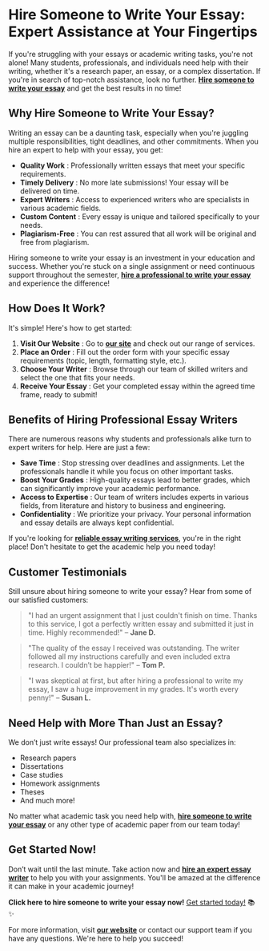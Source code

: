 # Hire Someone to Write Your Essay: Expert Assistance at Your Fingertips

If you're struggling with your essays or academic writing tasks, you're not alone! Many students, professionals, and individuals need help with their writing, whether it's a research paper, an essay, or a complex dissertation. If you're in search of top-notch assistance, look no further. **[Hire someone to write your essay](https://tinyurl.com/topessay?keyword=hire+someone+to+write+essay)** and get the best results in no time!

## Why Hire Someone to Write Your Essay?

Writing an essay can be a daunting task, especially when you're juggling multiple responsibilities, tight deadlines, and other commitments. When you hire an expert to help with your essay, you get:

- **Quality Work** : Professionally written essays that meet your specific requirements.
- **Timely Delivery** : No more late submissions! Your essay will be delivered on time.
- **Expert Writers** : Access to experienced writers who are specialists in various academic fields.
- **Custom Content** : Every essay is unique and tailored specifically to your needs.
- **Plagiarism-Free** : You can rest assured that all work will be original and free from plagiarism.

Hiring someone to write your essay is an investment in your education and success. Whether you're stuck on a single assignment or need continuous support throughout the semester, [**hire a professional to write your essay**](https://tinyurl.com/topessay?keyword=hire+someone+to+write+essay) and experience the difference!

## How Does It Work?

It's simple! Here's how to get started:

1. **Visit Our Website** : Go to [**our site**](https://tinyurl.com/topessay?keyword=hire+someone+to+write+essay) and check out our range of services.
2. **Place an Order** : Fill out the order form with your specific essay requirements (topic, length, formatting style, etc.).
3. **Choose Your Writer** : Browse through our team of skilled writers and select the one that fits your needs.
4. **Receive Your Essay** : Get your completed essay within the agreed time frame, ready to submit!

## Benefits of Hiring Professional Essay Writers

There are numerous reasons why students and professionals alike turn to expert writers for help. Here are just a few:

- **Save Time** : Stop stressing over deadlines and assignments. Let the professionals handle it while you focus on other important tasks.
- **Boost Your Grades** : High-quality essays lead to better grades, which can significantly improve your academic performance.
- **Access to Expertise** : Our team of writers includes experts in various fields, from literature and history to business and engineering.
- **Confidentiality** : We prioritize your privacy. Your personal information and essay details are always kept confidential.

If you're looking for **[reliable essay writing services](https://tinyurl.com/topessay?keyword=hire+someone+to+write+essay)**, you're in the right place! Don't hesitate to get the academic help you need today!

## Customer Testimonials

Still unsure about hiring someone to write your essay? Hear from some of our satisfied customers:

> "I had an urgent assignment that I just couldn't finish on time. Thanks to this service, I got a perfectly written essay and submitted it just in time. Highly recommended!" – **Jane D.**

> "The quality of the essay I received was outstanding. The writer followed all my instructions carefully and even included extra research. I couldn’t be happier!" – **Tom P.**

> "I was skeptical at first, but after hiring a professional to write my essay, I saw a huge improvement in my grades. It's worth every penny!" – **Susan L.**

## Need Help with More Than Just an Essay?

We don’t just write essays! Our professional team also specializes in:

- Research papers
- Dissertations
- Case studies
- Homework assignments
- Theses
- And much more!

No matter what academic task you need help with, [**hire someone to write your essay**](https://tinyurl.com/topessay?keyword=hire+someone+to+write+essay) or any other type of academic paper from our team today!

## Get Started Now!

Don’t wait until the last minute. Take action now and [**hire an expert essay writer**](https://tinyurl.com/topessay?keyword=hire+someone+to+write+essay) to help you with your assignments. You'll be amazed at the difference it can make in your academic journey!

**Click here to hire someone to write your essay now!** [Get started today!](https://tinyurl.com/topessay?keyword=hire+someone+to+write+essay) 📚✨

For more information, visit [**our website**](https://tinyurl.com/topessay?keyword=hire+someone+to+write+essay) or contact our support team if you have any questions. We're here to help you succeed!

